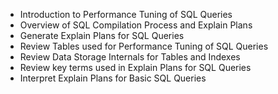 * Introduction to Performance Tuning of SQL Queries
* Overview of SQL Compilation Process and Explain Plans
* Generate Explain Plans for SQL Queries
* Review Tables used for Performance Tuning of SQL Queries
* Review Data Storage Internals for Tables and Indexes
* Review key terms used in Explain Plans for SQL Queries
* Interpret Explain Plans for Basic SQL Queries
